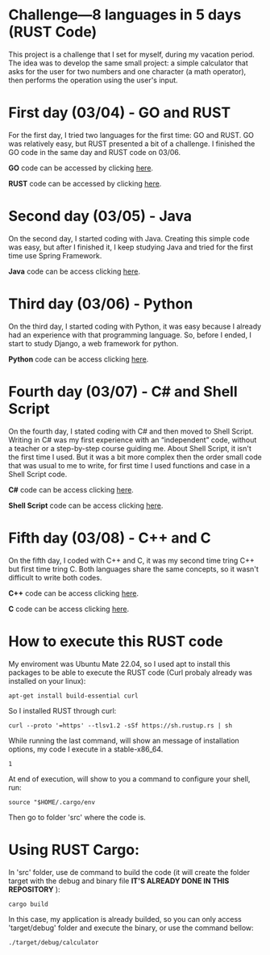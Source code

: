 # Challenge—8 languages in 5 days (RUST Code)

This project is a challenge that I set for myself, during my vacation period. The idea was to develop the same small project: a simple calculator that asks for the user for two numbers and one character (a math operator), then performs the operation using the user's input.


# First day (03/04) - GO and RUST
For the first day, I tried two languages for the first time: GO and RUST. GO was relatively easy, but RUST presented a bit of a challenge. I finished the GO code in the same day and RUST code on 03/06.  

**GO** code can be accessed by clicking [here](https://github.com/rafaeldamiam/challenge-go-simple-calculator).  

**RUST** code can be accessed by clicking [here](https://github.com/rafaeldamiam/challenge-rust-simple-calculator). 


# Second day (03/05) - Java
On the second day, I started coding with Java. Creating this simple code was easy, but after I finished it, I keep studying Java and tried for the first time use Spring Framework.  


**Java** code can be access clicking [here](https://github.com/rafaeldamiam/challenge-java-simple-calculator).  


# Third day (03/06) - Python
On the third day, I started coding with Python, it was easy because I already had an experience with that programming language. So, before I ended, I start to study Django, a web framework for python.  


**Python** code can be access clicking [here](https://github.com/rafaeldamiam/challenge-python-simple-calculator).  


# Fourth day (03/07) - C# and Shell Script
On the fourth day, I stated coding with C# and then moved to Shell Script. Writing in C# was my first experience with an “independent” code, without a teacher or a step-by-step course guiding me. About Shell Script, it isn't the first time I used. But it was a bit more complex then the order small code that was usual to me to write, for first time I used functions and case in a Shell Script code.  


**C#** code can be access clicking [here](https://github.com/rafaeldamiam/challenge-csharp-simple-calculator).  


**Shell Script**  code can be access clicking [here](https://github.com/rafaeldamiam/challenge-shellscript-simple-calculator).  


# Fifth day (03/08) - C++ and C
On the fifth day, I coded with C++ and C, it was my second time tring C++ but first time tring C. Both languages share the same concepts, so it wasn't difficult to write both codes.  


**C++** code can be access clicking [here](https://github.com/rafaeldamiam/challenge-cpp-simple-calculator).  


**C** code can be access clicking [here](https://github.com/rafaeldamiam/challenge-c-simple-calculator).  


# How to execute this RUST code
My enviroment was Ubuntu Mate 22.04, so I used apt to install this packages to be able to execute the RUST code (Curl probaly already was installed on your linux):

`apt-get install build-essential curl`

So I installed RUST through curl:  

`curl --proto '=https' --tlsv1.2 -sSf https://sh.rustup.rs | sh`

While running the last command, will show an message of installation options, my code I execute in a stable-x86_64.

`1`

At end of execution, will show to you a command to configure your shell, run:

`source "$HOME/.cargo/env`

Then go to folder 'src' where the code is.  

# Using RUST Cargo:

In 'src' folder, use de command to build the code (it will create the folder target with the debug and binary file **IT'S ALREADY DONE IN THIS REPOSITORY** ):

`cargo build`

In this case, my application is already builded, so you can only access 'target/debug' folder and execute the binary, or use the command bellow:

`./target/debug/calculator`
